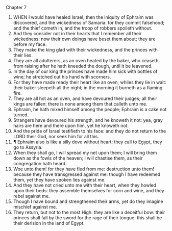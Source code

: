 

Chapter 7

1. WHEN I would have healed Israel, then the iniquity of Ephraim was discovered, and the wickedness of Samaria: for they commit falsehood; and the thief cometh in, and the troop of robbers spoileth without.
2. And they consider not in their hearts that I remember all their wickedness: now their own doings have beset them about; they are before my face.
3. They make the king glad with their wickedness, and the princes with their lies.
4. They are all adulterers, as an oven heated by the baker, who ceaseth from raising after he hath kneeded the dough, until it be leavened.
5. In the day of our king the princes have made him sick with bottles of wine; he stretched out his hand with scorners.
6. For they have made ready their heart like an oven, whiles they lie in wait: their baker sleepeth all the night; in the morning it burneth as a flaming fire.
7. They are all hot as an oven, and have devoured their judges; all their kings are fallen: there is none among them that calleth unto me.
8. Ephraim, he hath mixed himself among the people; Ephraim is a cake not turned.
9. Strangers have devoured his strength, and he knoweth it not: yea, gray hairs are here and there upon him, yet he knoweth not.
10. And the pride of Israel testifieth to his face: and they do not return to the LORD their God, nor seek him for all this.
11. ¶ Ephraim also is like a silly dove without heart: they call to Egypt, they go to Assyria.
12. When they shall go, I will spread my net upon them; I will bring them down as the fowls of the heaven; I will chastise them, as their congregation hath heard.
13. Woe unto them!  for they have fled from me: destruction unto them!  because they have transgressed against me: though I have redeemed them, yet they have spoken lies against me.
14. And they have not cried unto me with their heart, when they howled upon their beds: they assemble themselves for corn and wine, and they rebel against me.
15. Though I have bound and strengthened their arms, yet do they imagine mischief against me.
16. They return, but not to the most High: they are like a deceitful bow: their princes shall fall by the sword for the rage of their tongue: this shall be their derision in the land of Egypt.
